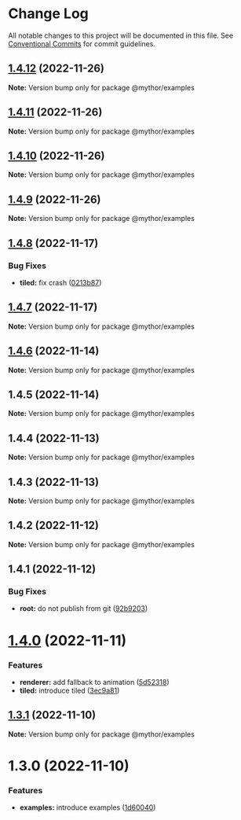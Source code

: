# Change Log

All notable changes to this project will be documented in this file.
See [Conventional Commits](https://conventionalcommits.org) for commit guidelines.

## [1.4.12](https://github.com/desaintvincent/mythor/compare/@mythor/examples@1.4.11...@mythor/examples@1.4.12) (2022-11-26)

**Note:** Version bump only for package @mythor/examples

## [1.4.11](https://github.com/desaintvincent/mythor/compare/@mythor/examples@1.4.10...@mythor/examples@1.4.11) (2022-11-26)

**Note:** Version bump only for package @mythor/examples

## [1.4.10](https://github.com/desaintvincent/mythor/compare/@mythor/examples@1.4.9...@mythor/examples@1.4.10) (2022-11-26)

**Note:** Version bump only for package @mythor/examples

## [1.4.9](https://github.com/desaintvincent/mythor/compare/@mythor/examples@1.4.8...@mythor/examples@1.4.9) (2022-11-26)

**Note:** Version bump only for package @mythor/examples

## [1.4.8](https://github.com/desaintvincent/mythor/compare/@mythor/examples@1.4.7...@mythor/examples@1.4.8) (2022-11-17)

### Bug Fixes

- **tiled:** fix crash ([0213b87](https://github.com/desaintvincent/mythor/commit/0213b872d42158d89858e8d62fff1473316b3493))

## [1.4.7](https://github.com/desaintvincent/mythor/compare/@mythor/examples@1.4.6...@mythor/examples@1.4.7) (2022-11-17)

**Note:** Version bump only for package @mythor/examples

## [1.4.6](https://github.com/desaintvincent/mythor/compare/@mythor/examples@1.4.5...@mythor/examples@1.4.6) (2022-11-14)

**Note:** Version bump only for package @mythor/examples

## 1.4.5 (2022-11-14)

**Note:** Version bump only for package @mythor/examples

## 1.4.4 (2022-11-13)

**Note:** Version bump only for package @mythor/examples

## 1.4.3 (2022-11-13)

**Note:** Version bump only for package @mythor/examples

## 1.4.2 (2022-11-12)

**Note:** Version bump only for package @mythor/examples

## 1.4.1 (2022-11-12)

### Bug Fixes

- **root:** do not publish from git ([92b9203](https://github.com/desaintvincent/mythor/commit/92b920302e85ccf1d91dcabf2351ed5c4d92f249))

# [1.4.0](https://github.com/desaintvincent/mythor/compare/@mythor/examples@1.3.1...@mythor/examples@1.4.0) (2022-11-11)

### Features

- **renderer:** add fallback to animation ([5d52318](https://github.com/desaintvincent/mythor/commit/5d523183e69dfbe104cb1683bb306d6cb6b8cbf6))
- **tiled:** introduce tiled ([3ec9a81](https://github.com/desaintvincent/mythor/commit/3ec9a817c0f7a8a2c112add6a01c279e7ca3a565))

## [1.3.1](https://github.com/desaintvincent/mythor/compare/@mythor/examples@1.3.0...@mythor/examples@1.3.1) (2022-11-10)

**Note:** Version bump only for package @mythor/examples

# 1.3.0 (2022-11-10)

### Features

- **examples:** introduce examples ([1d60040](https://github.com/desaintvincent/mythor/commit/1d60040d84c05ab1b7e65cc74bf74e14510b4370))
